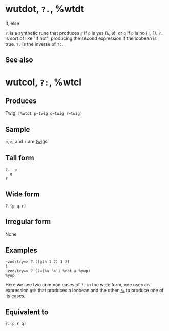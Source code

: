 wutdot, `?.`, %wtdt
============================

If, else

`?.`is a synthetic rune that produces `r` if `p` is yes (`&`, `0`), or
`q` if `p` is no (`|`, 1). `?.` is sort of like "if not", producing the
second expression if the loobean is true. `?.` is the inverse of `?:`.

See also
--------

wutcol, `?:`, %wtcl
============================

Produces
--------

Twig: `[%wtdt p=twig q=twig r=twig]`

Sample
------

`p`, `q`, and `r` are [twig]()s.

Tall form
---------

    ?.  p
      q
    r

Wide form
---------

    ?.(p q r)

Irregular form
--------------

None

Examples
--------

    ~zod/try=> ?.((gth 1 2) 1 2)
    1
    ~zod/try=> ?.(?=(%a 'a') %not-a %yup)
    %yup

Here we see two common cases of `?.` in the wide form, one uses an
expression `gth` that produces a loobean and the other [`?=`]() to
produce one of its cases.

Equivalent to
-------------

    ?:(p r q)
